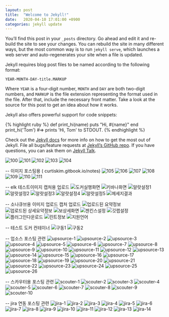 ```yaml
---
layout: post
title:  "Welcome to Jekyll!"
date:   2020-04-10 17:01:00 +0900
categories: jekyll update
---
```

You’ll find this post in your `_posts` directory. Go ahead and edit it and re-build the site to see your changes. You can rebuild the site in many different ways, but the most common way is to run `jekyll serve`, which launches a web server and auto-regenerates your site when a file is updated.

Jekyll requires blog post files to be named according to the following format:

`YEAR-MONTH-DAY-title.MARKUP`

Where `YEAR` is a four-digit number, `MONTH` and `DAY` are both two-digit numbers, and `MARKUP` is the file extension representing the format used in the file. After that, include the necessary front matter. Take a look at the source for this post to get an idea about how it works.

Jekyll also offers powerful support for code snippets:

{% highlight ruby %}
def print_hi(name)
  puts "Hi, #{name}"
end
print_hi('Tom')
#=> prints 'Hi, Tom' to STDOUT.
{% endhighlight %}

Check out the [Jekyll docs][jekyll-docs] for more info on how to get the most out of Jekyll. File all bugs/feature requests at [Jekyll’s GitHub repo][jekyll-gh]. If you have questions, you can ask them on [Jekyll Talk][jekyll-talk].

[jekyll-docs]: https://jekyllrb.com/docs/home
[jekyll-gh]:   https://github.com/jekyll/jekyll
[jekyll-talk]: https://talk.jekyllrb.com/


![100](/img/100.png)
![101](/img/101.png)
![102](/img/102.png)
![103](/img/103.png)
![104](/img/104.png)

--
이미지 포스팅용 ( curtiskim.gitbook.io/notes)
![105](/img/spring-cloud/105.png)
![106](/img/spring-cloud/106.png)
![107](/img/spring-cloud/107.png)
![108](/img/spring-cloud/108.png)
![109](/img/spring-cloud/109.png)
![110](/img/spring-cloud/110.png)
![111](/img/spring-cloud/111.png)


-- elk 테스트이미지 캡처용 업로드
![도커실행화면](/img/elk/100.png)
![키바나화면](/img/elk/101.png)
![알랏설정1](/img/elk/102.png)
![알랏설정2](/img/elk/103.png)
![알랏설정3](/img/elk/104.png)
![알랏설정4](/img/elk/105.png)
![알랏설정5](/img/elk/106.png)
![메세지결과](/img/elk/107.png)


-- 소나큐브용 이미지 업로드 캡처 업로드
![업로드된 요약정보](/img/sonar/100.png)
![업로드된 상세요약정보](/img/sonar/101.png)
![보상세화면](/img/sonar/102.png)
![젠킨스설정](/img/sonar/103.png)
![깃랩설정](/img/sonar/104.png)
![플러그인다운로드](/img/sonar/105.png)
![린트정보](/img/sonar/106.png)
![지원언어](/img/sonar/107.png)


-- 테스트 도커 컨테이너
![구동1](/img/test-code/100.png)
![구동2](/img/test-code/101.png)


-- 업소스 포스팅 관련
![upsource-1](/img/upsource/100.png)
![upsource-2](/img/upsource/101.png)
![upsource-3](/img/upsource/102.png)
![upsource-4](/img/upsource/103.png)
![upsource-5](/img/upsource/104.png)
![upsource-6](/img/upsource/105.png)
![upsource-7](/img/upsource/106.png)
![upsource-8](/img/upsource/107.png)
![upsource-9](/img/upsource/108.png)
![upsource-10](/img/upsource/109.png)
![upsource-11](/img/upsource/110.png)
![upsource-12](/img/upsource/111.png)
![upsource-13](/img/upsource/112.png)
![upsource-14](/img/upsource/113.png)
![upsource-15](/img/upsource/114.png)
![upsource-16](/img/upsource/115.png)
![upsource-17](/img/upsource/116.png)
![upsource-18](/img/upsource/117.png)
![upsource-19](/img/upsource/118.png)
![upsource-20](/img/upsource/119.png)
![upsource-21](/img/upsource/120.png)
![upsource-22](/img/upsource/121.png)
![upsource-23](/img/upsource/122.png)
![upsource-24](/img/upsource/123.png)
![upsource-25](/img/upsource/124.png)
![upsource-26](/img/upsource/125.png)


-- 스카우터용 포스팅 관련
![scouter-1](/img/scouter/100.png)
![scouter-2](/img/scouter/101.png)
![scouter-3](/img/scouter/102.png)
![scouter-4](/img/scouter/103.png)
![scouter-5](/img/scouter/104.png)
![scouter-6](/img/scouter/105.png)
![scouter-7](/img/scouter/106.png)
![scouter-8](/img/scouter/107.png)
![scouter-9](/img/scouter/108.png)
![scouter-10](/img/scouter/109.png)

-- jira 연동 포스팅 관련
![jira-1](/img/jira/100.png)
![jira-2](/img/jira/101.png)
![jira-3](/img/jira/102.png)
![jira-4](/img/jira/103.png)
![jira-5](/img/jira/104.png)
![jira-6](/img/jira/105.png)
![jira-7](/img/jira/106.png)
![jira-8](/img/jira/107.png)
![jira-9](/img/jira/108.png)
![jira-10](/img/jira/109.png)
![jira-11](/img/jira/110.png)
![jira-12](/img/jira/111.png)
![jira-13](/img/jira/112.png)
![jira-14](/img/jira/113.png)
